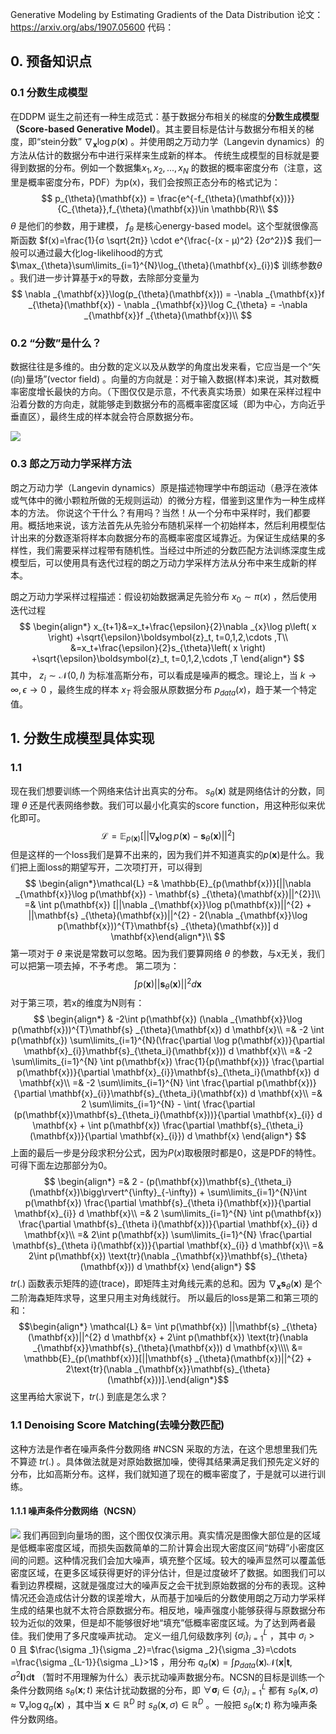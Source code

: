 Generative Modeling by Estimating Gradients of the Data Distribution
论文：https://arxiv.org/abs/1907.05600
代码：
## 0. 预备知识点
### 0.1 分数生成模型
在DDPM 诞生之前还有一种生成范式：基于数据分布相关的梯度的**分数生成模型（Score-based Generative Model）**。其主要目标是估计与数据分布相关的梯度，即“stein分数” $\nabla _{\mathbf{x}}\log p(\mathbf{x})$ 。并使用朗之万动力学（Langevin dynamics）的方法从估计的数据分布中进行采样来生成新的样本。
传统生成模型的目标就是要得到数据的分布。例如一个数据集${x_1, x_2, ..., x_N}$ 的数据的概率密度分布（注意，这里是概率密度分布，PDF）为p(x)，我们会按照正态分布的格式记为：
$$
p_{\theta}(\mathbf{x}) = \frac{e^{-f_{\theta}(\mathbf{x})}}{C_{\theta}},f_{\theta}(\mathbf{x})\in \mathbb{R}\\
$$
$\theta$ 是他们的参数，用于建模， $f_{\theta}$ 是核心energy-based model。这个型就很像高斯函数 $f(x)=\frac{1}{σ \sqrt{2π}} \cdot e^{\frac{-(x - μ)^2} {2σ^2}}$
我们一般可以通过最大化log-likelihood的方式 $\max_{\theta}\sum\limits_{i=1}^{N}\log_{\theta}(\mathbf{x}_{i})$ 训练参数$\theta$ 。我们进一步计算基于x的导数，去除部分变量为 
$$
\nabla _{\mathbf{x}}\log(p_{\theta}(\mathbf{x})) = -\nabla _{\mathbf{x}}f _{\theta}(\mathbf{x}) - \nabla _{\mathbf{x}}\log C_{\theta} = -\nabla _{\mathbf{x}}f _{\theta}(\mathbf{x})\\
$$
### 0.2 “分数”是什么？

数据往往是多维的。由分数的定义以及从数学的角度出发来看，它应当是一个“矢(向)量场”(vector field) 。向量的方向就是：对于输入数据(样本)来说，其对数概率密度增长最快的方向。（下图仅仅是示意，不代表真实场景）如果在采样过程中沿着分数的方向走，就能够走到数据分布的高概率密度区域（即为中心，方向近乎垂直区），最终生成的样本就会符合原数据分布。

![](images/分数.gif)

### 0.3  郎之万动力学采样方法

朗之万动力学（Langevin dynamics）原是描述物理学中布朗运动（悬浮在液体或气体中的微小颗粒所做的无规则运动）的微分方程，借鉴到这里作为一种生成样本的方法。
你说这个干什么？有用吗？当然！从一个分布中采样时，我们都要用。概括地来说，该方法首先从先验分布随机采样一个初始样本，然后利用模型估计出来的分数逐渐将样本向数据分布的高概率密度区域靠近。为保证生成结果的多样性，我们需要采样过程带有随机性。当经过中所述的分数匹配方法训练深度生成模型后，可以使用具有迭代过程的朗之万动力学采样方法从分布中来生成新的样本。

朗之万动力学采样过程描述：假设初始数据满足先验分布 $x_0 \sim \pi(x)$ ，然后使用迭代过程
$$
\begin{align*}
x_{t+1}&=x_t+\frac{\epsilon}{2}\nabla _{x}\log  p\left( x \right) +\sqrt{\epsilon}\boldsymbol{z}_t, t=0,1,2,\cdots ,T\\
&=x_t+\frac{\epsilon}{2}s_{\theta}\left( x \right) +\sqrt{\epsilon}\boldsymbol{z}_t, t=0,1,2,\cdots ,T
\end{align*}
$$
其中， $z_i \sim \mathcal{N}(0,I)$ 为标准高斯分布，可以看成是噪声的概念。理论上，当 $k \rightarrow \infty, \epsilon \rightarrow 0$ ，最终生成的样本 $x_T$ 将会服从原数据分布 $p_{data}(x)$，趋于某一个特定值。


## 1. 分数生成模型具体实现
### 1.1 
现在我们想要训练一个网络来估计出真实的分布。 $s_\theta(\mathbf{x})$ 就是网络估计的分数，同理 $\theta$ 还是代表网络参数。我们可以最小化真实的score function，用这种形似来优化即可。
$$\mathcal{L} = \mathbb{E}_{p(\mathbf{x})}[||\nabla _{\mathbf{x}}\log p(\mathbf{x}) - \mathbf{s} _{\theta}(\mathbf{x})||^{2}]$$
但是这样的一个loss我们是算不出来的，因为我们并不知道真实的$p(\mathbf{x})$是什么。我们把上面loss的期望写开，二次项打开，可以得到
$$
\begin{align*}\mathcal{L} =& \mathbb{E}_{p(\mathbf{x})}[||\nabla _{\mathbf{x}}\log p(\mathbf{x}) - \mathbf{s} _{\theta}(\mathbf{x})||^{2}]\\
=& \int p(\mathbf{x}) [||\nabla _{\mathbf{x}}\log p(\mathbf{x})||^{2} + ||\mathbf{s} _{\theta}(\mathbf{x})||^{2} - 2(\nabla _{\mathbf{x}}\log p(\mathbf{x}))^{T}\mathbf{s} _{\theta}(\mathbf{x})] d \mathbf{x}\end{align*}\\
$$
第一项对于 $\theta$ 来说是常数可以忽略。因为我们要算网络 $\theta$ 的参数，与x无关，我们可以把第一项去掉，不予考虑。
第二项为：
$$\int p(\mathbf{x}) ||\mathbf{s} _{\theta}(\mathbf{x})||^{2} d \mathbf{x}$$
对于第三项，若x的维度为N则有：
$$
\begin{align*}
& -2\int p(\mathbf{x}) (\nabla _{\mathbf{x}}\log p(\mathbf{x}))^{T}\mathbf{s} _{\theta}(\mathbf{x}) d \mathbf{x}\\ 
=& -2 \int p(\mathbf{x}) \sum\limits_{i=1}^{N}(\frac{\partial \log p(\mathbf{x})}{\partial \mathbf{x}_{i}}\mathbf{s}_{\theta_i}(\mathbf{x})) d \mathbf{x}\\ 
=& -2 \sum\limits_{i=1}^{N} \int p(\mathbf{x}) \frac{1}{p(\mathbf{x})} \frac{\partial p(\mathbf{x})}{\partial \mathbf{x}_{i}}\mathbf{s}_{\theta_i}(\mathbf{x}) d \mathbf{x}\\ 
=& -2 \sum\limits_{i=1}^{N} \int \frac{\partial p(\mathbf{x})}{\partial \mathbf{x}_{i}}\mathbf{s}_{\theta_i}(\mathbf{x}) d \mathbf{x}\\ 
=& 2 \sum\limits_{i=1}^{N} - \int( \frac{\partial (p(\mathbf{x})\mathbf{s}_{\theta_i}(\mathbf{x}))}{\partial \mathbf{x}_{i}} d \mathbf{x} + \int p(\mathbf{x}) \frac{\partial \mathbf{s}_{\theta_i}(\mathbf{x})}{\partial \mathbf{x}_{i}}) d \mathbf{x}
\end{align*}
$$
上面的最后一步是分段求积分公式，因为$P(x)$取极限时都是0，这是PDF的特性。可得下面左边那部分为0。
$$
\begin{align*}
=& 2 - (p(\mathbf{x})\mathbf{s}_{\theta_i}(\mathbf{x})\bigg\rvert^{\infty}_{-\infty}) + \sum\limits_{i=1}^{N}\int p(\mathbf{x}) \frac{\partial \mathbf{s}_{\theta i}(\mathbf{x})}{\partial \mathbf{x}_{i}} d \mathbf{x}\\ 
=& 2 \sum\limits_{i=1}^{N} \int p(\mathbf{x}) \frac{\partial \mathbf{s}_{\theta i}(\mathbf{x})}{\partial \mathbf{x}_{i}} d \mathbf{x}\\ 
=& 2\int p(\mathbf{x}) \sum\limits_{i=1}^{N} \frac{\partial \mathbf{s}_{\theta i}(\mathbf{x})}{\partial \mathbf{x}_{i}} d \mathbf{x}\\ 
=& 2\int p(\mathbf{x}) \text{tr}(\nabla _{\mathbf{x}}\mathbf{s}_{\theta}(\mathbf{x})) d \mathbf{x}
\end{align*}
$$
$tr(.)$ 函数表示矩阵的迹(trace)，即矩阵主对角线元素的总和。因为 $\nabla _{\mathbf{x}}\mathbf{s}_{\theta}(\mathbf{x})$ 是个二阶海森矩阵求导，这里只用主对角线就行。
所以最后的loss是第二和第三项的和：
$$\begin{align*} \mathcal{L} &= \int p(\mathbf{x}) ||\mathbf{s} _{\theta}(\mathbf{x})||^{2} d \mathbf{x} + 2\int p(\mathbf{x}) \text{tr}(\nabla _{\mathbf{x}}\mathbf{s}_{\theta}(\mathbf{x})) d \mathbf{x}\\\\ &= \mathbb{E}_{p(\mathbf{x})}[||\mathbf{s} _{\theta}(\mathbf{x})||^{2} + 2\text{tr}(\nabla _{\mathbf{x}}\mathbf{s}_{\theta}(\mathbf{x}))].\end{align*}$$
这里再给大家说下，$tr(.)$ 到底是怎么求？
### 1.1  Denoising Score Matching(去噪分数匹配)
这种方法是作者在噪声条件分数网络 #NCSN 采取的方法，在这个思想里我们先不算迹 $tr(.)$ 。具体做法就是对原始数据加噪，使得其结果满足我们预先定义好的分布，比如高斯分布。这样，我们就知道了现在的概率密度了，于是就可以进行训练。
#### 1.1.1 噪声条件分数网络（NCSN）
![](分数在高低区域的作用.png)
我们再回到向量场的图，这个图仅仅演示用。真实情况是图像大部位是的区域是低概率密度区域，而损失函数简单的二阶计算会出现大密度区间“妨碍”小密度区间的问题。这种情况我们会加大噪声，填充整个区域。较大的噪声显然可以覆盖低密度区域，在更多区域获得更好的评分估计，但是过度破坏了数据。如图我们可以看到边界模糊，这就是强度过大的噪声反之会干扰到原始数据的分布的表现。这种情况还会造成估计分数的误差增大，从而基于加噪后的分数使用朗之万动力学采样生成的结果也就不太符合原数据分布。相反地，噪声强度小能够获得与原数据分布较为近似的效果，但是却不能够很好地“填充”低概率密度区域。为了达到两者最佳。我们使用了多尺度噪声扰动。
定义一组几何级数序列 $\left\{ \sigma _i \right\} _{i=1}^{L}$ ，其中 $\sigma _i>0$ 且 $\frac{\sigma _1}{\sigma _2}=\frac{\sigma _2}{\sigma _3}=\cdots =\frac{\sigma _{L-1}}{\sigma _L}>1$ ，用分布 $q_{\sigma}\left( \mathbf{x} \right) =\int{p_{data}\left( \mathbf{x} \right) \mathcal{N} \left( \mathbf{x}|\mathbf{t},\sigma ^2\mathbf{I} \right) \mathrm{d}\mathbf{t}}$ （暂时不用理解为什么）表示扰动噪声数据分布。NCSN的目标是训练一个条件分数网络 $s_{\theta}\left( \mathbf{x};t \right)$ 来估计扰动数据的分布，即 $\forall {{\mathbf{\sigma }}_{i}}\in \left\{ \sigma _i \right\} _{i=1}^{L}$ 都有 $s_{\theta}\left( \mathbf{x},\sigma \right) \approx \nabla _x\log q_{\sigma}\left( \mathbf{x} \right)$ ，其中当 $\mathbf{x}\in \mathbb{R} ^D$ 时 $s_{\theta}\left( \mathbf{x},\sigma \right) \in \mathbb{R} ^D$ 。一般把 $s_{\theta}\left( \mathbf{x};t \right)$ 称为噪声条件分数网络。
